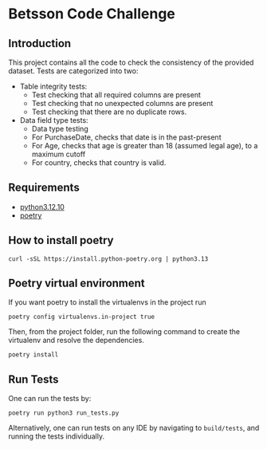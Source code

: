 # Betsson Code Challenge
## Introduction
This project contains all the code to check the consistency of the provided dataset.
Tests are categorized into two:
- Table integrity tests:
  - Test checking that all required columns are present
  - Test checking that no unexpected columns are present
  - Test checking that there are no duplicate rows.
- Data field type tests:
  - Data type testing
  - For PurchaseDate, checks that date is in the past-present
  - For Age, checks that age is greater than 18 (assumed legal age), to a maximum cutoff
  - For country, checks that country is valid.

## Requirements
- [python3.12.10](https://www.python.org/downloads/release/python-31210/)
- [poetry](https://python-poetry.org/docs/#installing-with-the-official-installer)

## How to install poetry

```shell
curl -sSL https://install.python-poetry.org | python3.13
```

## Poetry virtual environment

If you want poetry to install the virtualenvs in the project run
```shell
poetry config virtualenvs.in-project true
```

Then, from the project folder, run the following command to create the virtualenv and resolve the
dependencies.
```shell
poetry install
```

## Run Tests
One can run the tests by:
```shell
poetry run python3 run_tests.py
```
Alternatively, one can run tests on any IDE by navigating to ```build/tests```, and running the tests
individually.